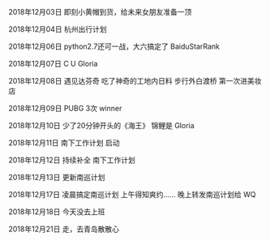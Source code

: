 2018年12月03日
即刻小黄帽到货，给未来女朋友准备一顶

2018年12月04日
杭州出行计划

2018年12月06日
python2.7还可一战，大六搞定了 BaiduStarRank

2018年12月07日
C U Gloria

2018年12月08日
遇见达芬奇
吃了神奇的工地内日料
步行外白渡桥
第一次进美妆店

2018年12月09日
PUBG 3次 winner

2018年12月10日
少了20分钟开头的《海王》
锦鲤是 Gloria

2018年12月11日
南下工作计划 启动

2018年12月12日
持续补全 南下工作计划

2018年12月13日
更新南巡计划

2018年12月17日
凌晨搞定南巡计划
上午得知爽约……
晚上转发南巡计划给 WQ

2018年12月18日
今天没去上班

2018年12月21日
走，去青岛散散心
